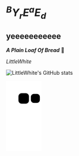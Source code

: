 # $^BY_rE^aE_d$

## yeeeeeeeeeee

***A Plain Loaf Of Bread***
:bread:

*LittleWhite*

![LittleWhite's GitHub stats](https://github-readme-stats.vercel.app/api?username=WIISHTPAN&show_icons=true&theme=light)

![Snake Chart](https://raw.githubusercontent.com/WIISHTPAN/WIISHTPAN/preview/github-contribution-grid-snake.svg)
